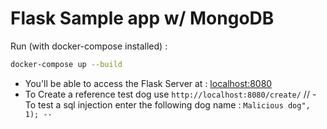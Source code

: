 # Flask Sample app w/ MongoDB
Run (with docker-compose installed) :
```bash
docker-compose up --build
```

- You'll be able to access the Flask Server at : [localhost:8080](http://localhost:8080)
- To Create a reference test dog use `http://localhost:8080/create/`
// - To test a sql injection enter the following dog name : `Malicious dog", 1); -- `
